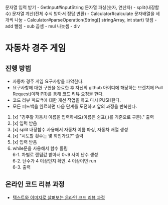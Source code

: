 문자열 입력 받기 - GetInput#inputString
문자열 파싱(숫자, 연산자) - split(내장함수)
문자열 계산(전체 수식 받아서 정답 반환) - Calculator#calculate
문자배열을 세개씩 나눔 - Calculator#parseOperation(String[] stringArray, int start)
덧셈 - add
뺄셈 - sub
곱셈 - mul
나눗셈 - div

# 자동차 경주 게임
## 진행 방법
* 자동차 경주 게임 요구사항을 파악한다.
* 요구사항에 대한 구현을 완료한 후 자신의 github 아이디에 해당하는 브랜치에 Pull Request(이하 PR)를 통해 코드 리뷰 요청을 한다.
* 코드 리뷰 피드백에 대한 개선 작업을 하고 다시 PUSH한다.
* 모든 피드백을 완료하면 다음 단계를 도전하고 앞의 과정을 반복한다.

1. [x] "경주할 자동차 이름을 입력하세요(이름은 쉼표(,)를 기준으로 구분)." 출력  
2. [x] 입력 받음  
3. [x] split 내장함수 사용해서 자동차 이름 파싱, 자동차 배열 생성  
4. [x] "시도할 횟수는 몇 회인가요?" 출력  
5. [x] 입력 받음  
6. while문을 사용해서 함수 돌림  
    6-1. 차별로 랜덤값 받아서 0~9 사이 난수 생성  
    6-2. 난수가 4 이상인지 확인. 4 이상이면 run  
    6-3. 출력  
## 온라인 코드 리뷰 과정
* [텍스트와 이미지로 살펴보는 온라인 코드 리뷰 과정](https://github.com/next-step/nextstep-docs/tree/master/codereview)